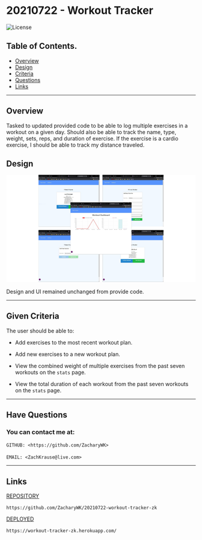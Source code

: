 # 20210722 - Workout Tracker 

![License](https://img.shields.io/badge/License-Unlicense-blue.svg)

 ## Table of Contents.
 * [Overview](#overview)
 * [Design](#overview)
 * [Criteria](#given-criteria)
 * [Questions](#have-questions)
 * [Links](#links)
 ---


## Overview 
Tasked to updated provided code to be able to log multiple exercises in a workout on a given day. Should also be able to track the name, type, weight, sets, reps, and duration of exercise. If the exercise is a cardio exercise, I should be able to track my distance traveled.

## Design
![image](./img/image1.png)

Design and UI remained unchanged from provide code.


---
## Given Criteria
The user should be able to:

  * Add exercises to the most recent workout plan.

  * Add new exercises to a new workout plan.

  * View the combined weight of multiple exercises from the past seven workouts on the `stats` page.

  * View the total duration of each workout from the past seven workouts on the `stats` page.



---
## Have Questions
### You can contact me at:

    GITHUB: <https://github.com/ZacharyWK>

    EMAIL: <ZachKrause@live.com>


---
## Links
[REPOSITORY](https://github.com/ZacharyWK/20210722-workout-tracker-zk)
```
https://github.com/ZacharyWK/20210722-workout-tracker-zk
```

[DEPLOYED](https://workout-tracker-zk.herokuapp.com/)
```
https://workout-tracker-zk.herokuapp.com/
```

